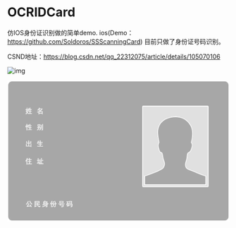 # OCRIDCard

仿IOS身份证识别做的简单demo.
ios(Demo：https://github.com/Soldoros/SSScanningCard)
目前只做了身份证号码识别。

CSND地址：https://blog.csdn.net/qq_22312075/article/details/105070106

![img](https://img-blog.csdnimg.cn/20200324145046929.gif)

![img](app/src/main/res/mipmap-hdpi/idcard_first.png)
